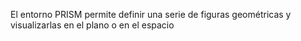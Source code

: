El entorno PRISM permite definir una serie de figuras geométricas y visualizarlas en el plano o en el espacio